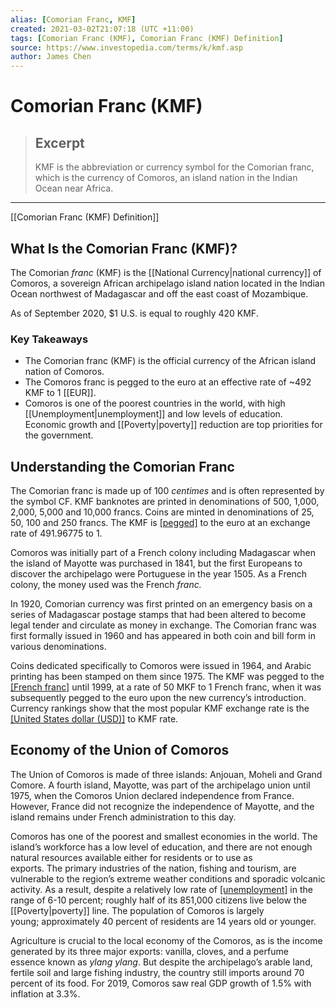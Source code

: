 ```yaml
---
alias: [Comorian Franc, KMF]
created: 2021-03-02T21:07:18 (UTC +11:00)
tags: [Comorian Franc (KMF), Comorian Franc (KMF) Definition]
source: https://www.investopedia.com/terms/k/kmf.asp
author: James Chen
---
```


# Comorian Franc (KMF)

> ## Excerpt
> KMF is the abbreviation or currency symbol for the Comorian franc, which is the currency of Comoros, an island nation in the Indian Ocean near Africa.

---

[[Comorian Franc (KMF) Definition]]
## What Is the Comorian Franc (KMF)?

The Comorian _franc_ (KMF) is the [[National Currency|national currency]] of Comoros, a sovereign African archipelago island nation located in the Indian Ocean northwest of Madagascar and off the east coast of Mozambique.

As of September 2020, $1 U.S. is equal to roughly 420 KMF.

### Key Takeaways

-   The Comorian franc (KMF) is the official currency of the African island nation of Comoros.
-   The Comoros franc is pegged to the euro at an effective rate of ~492 KMF to 1 [[EUR]].
-   Comoros is one of the poorest countries in the world, with high [[Unemployment|unemployment]] and low levels of education. Economic growth and [[Poverty|poverty]] reduction are top priorities for the government.

## Understanding the Comorian Franc

The Comorian franc is made up of 100 _centimes_ and is often represented by the symbol CF. KMF banknotes are printed in denominations of 500, 1,000, 2,000, 5,000 and 10,000 francs. Coins are minted in denominations of 25, 50, 100 and 250 francs. The KMF is [[pegged]](https://www.investopedia.com/terms/c/currency-peg.asp) to the euro at an exchange rate of 491.96775 to 1.

Comoros was initially part of a French colony including Madagascar when the island of Mayotte was purchased in 1841, but the first Europeans to discover the archipelago were Portuguese in the year 1505. As a French colony, the money used was the French _franc._

In 1920, Comorian currency was first printed on an emergency basis on a series of Madagascar postage stamps that had been altered to become legal tender and circulate as money in exchange. The Comorian franc was first formally issued in 1960 and has appeared in both coin and bill form in various denominations.

Coins dedicated specifically to Comoros were issued in 1964, and Arabic printing has been stamped on them since 1975. The KMF was pegged to the [[French franc]](https://www.investopedia.com/terms/f/franc-f.asp) until 1999, at a rate of 50 MKF to 1 French franc, when it was subsequently pegged to the euro upon the new currency’s introduction. Currency rankings show that the most popular KMF exchange rate is the [[United States dollar (USD)]](https://www.investopedia.com/terms/forex/u/usd-united-states-dollar.asp) to KMF rate.

## Economy of the Union of Comoros

The Union of Comoros is made of three islands: Anjouan, Moheli and Grand Comore. A fourth island, Mayotte, was part of the archipelago union until 1975, when the Comoros Union declared independence from France. However, France did not recognize the independence of Mayotte, and the island remains under French administration to this day.

Comoros has one of the poorest and smallest economies in the world. The island’s workforce has a low level of education, and there are not enough natural resources available either for residents or to use as exports. The primary industries of the nation, fishing and tourism, are vulnerable to the region’s extreme weather conditions and sporadic volcanic activity. As a result, despite a relatively low rate of [[unemployment]](https://www.investopedia.com/terms/u/[[Unemployment|unemployment]].asp) in the range of 6-10 percent; roughly half of its 851,000 citizens live below the [[Poverty|poverty]] line. The population of Comoros is largely young; approximately 40 percent of residents are 14 years old or younger.

Agriculture is crucial to the local economy of the Comoros, as is the income generated by its three major exports: vanilla, cloves, and a perfume essence known as _ylang ylang_. But despite the archipelago’s arable land, fertile soil and large fishing industry, the country still imports around 70 percent of its food. For 2019, Comoros saw real GDP growth of 1.5% with inflation at 3.3%.
